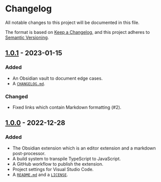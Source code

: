# Changelog

All notable changes to this project will be documented in this file.

The format is based on [Keep a Changelog](https://keepachangelog.com/en/1.0.0/),
and this project adheres to [Semantic Versioning](https://semver.org/spec/v2.0.0.html).

## [1.0.1] - 2023-01-15

### Added

- An Obsidian vault to document edge cases.
- A [`CHANGELOG.md`](./CHANGELOG.md).

### Changed

- Fixed links which contain Markdown formatting (#2).

## [1.0.0] - 2022-12-28

### Added

- The Obsidian extension which is an editor extension and a markdown post-processor.
- A build system to transpile TypeScript to JavaScript.
- A GitHub workflow to publish the extension.
- Project settings for Visual Studio Code.
- A [`README.md`](./README.md) and a [`LICENSE`](./LICENSE).

[1.0.1]: https://github.com/scottwillmoore/obsidian-short-internal-links-to-headings/releases/tag/v1.0.0
[1.0.0]: https://github.com/scottwillmoore/obsidian-short-internal-links-to-headings/releases/tag/v1.0.0
